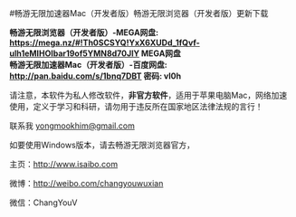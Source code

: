 #畅游无限加速器Mac（开发者版）畅游无限浏览器（开发者版）更新下载
<p>
    <span><strong>畅游无限浏览器（开发者版）-MEGA网盘: <a href="https://mega.nz/#!Th0SCSYQ!YxX6XUDd_1fQvf-ulh1eMIHOIbar19of5YMN8d70JlY" target="_blank">https://mega.nz/#!Th0SCSYQ!YxX6XUDd_1fQvf-ulh1eMIHOIbar19of5YMN8d70JlY</a> MEGA网盘</strong></span>
    <br />
    <span><strong>畅游无限加速器Mac（开发者版）-百度网盘: <a href="http://pan.baidu.com/s/1bnq7DBT" target="_blank">http://pan.baidu.com/s/1bnq7DBT</a> 密码: vl0h</strong></span>
</p>
<p>
    <span>请注意，本软件为私人修改软件，<strong>非官方软件</strong>，适用于苹果电脑Mac，网络加速使用，定义于学习和科研，请勿用于违反所在国家地区法律法规的言行！</span>
</p>
<p>
    <span>联系我&nbsp;<a href="http://yongmookhim@gmail.com" target="_blank">yongmookhim@gmail.com</a></span>
</p>

<p>
    <span>如要使用Windows版本，请去畅游无限浏览器官方，</span>
</p>
<p>
    <span>主页：<a href="http://www.isaibo.com" target="_blank" title="http://www.isaibo.com">http://www.isaibo.com</a></span>
</p>
<p>
    <span>微博：<a href="http://weibo.com/changyouwuxian" target="_blank" title="http://weibo.com/changyouwuxian">http://weibo.com/changyouwuxian</a></span>
</p>
<p>
    <span>微信：ChangYouV</span>
</p>
<script>
  (function(i,s,o,g,r,a,m){i['GoogleAnalyticsObject']=r;i[r]=i[r]||function(){
  (i[r].q=i[r].q||[]).push(arguments)},i[r].l=1*new Date();a=s.createElement(o),
  m=s.getElementsByTagName(o)[0];a.async=1;a.src=g;m.parentNode.insertBefore(a,m)
  })(window,document,'script','https://www.google-analytics.com/analytics.js','ga');

  ga('create', 'UA-89373774-1', 'auto');
  ga('send', 'pageview');

</script>
